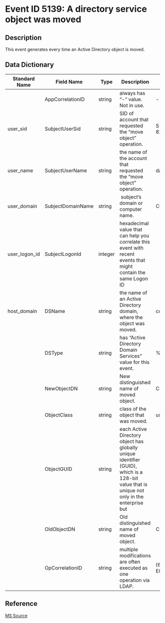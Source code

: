 # Event ID 5139: A directory service object was moved

## Description

This event generates every time an Active Directory object is moved.

## Data Dictionary

|Standard Name|Field Name|Type|Description|Sample Value|
|----------------|----------------|----------------|----------------|----------------|
||AppCorrelationID|string|always has “-“ value. Not in use.|-|
|user_sid|SubjectUserSid|string|SID of account that requested the “move object” operation.|S-1-5-21-3457937927-2839227994-823803824-1104|
|user_name|SubjectUserName|string|the name of the account that requested the “move object” operation.|dadmin|
|user_domain|SubjectDomainName|string| subject’s domain or computer name.|CONTOSO|
|user_logon_id|SubjectLogonId|integer|hexadecimal value that can help you correlate this event with recent events that might contain the same Logon ID|||0x35867|
|host_domain|DSName|string|the name of an Active Directory domain, where the object was moved.|contoso.local|
||DSType|string|has “Active Directory Domain Services” value for this event.|%%14676|
||NewObjectDN|string|New distinguished name of moved object.|CN=NewUser,CN=Users,DC=contoso,DC=local|
||ObjectClass|string|class of the object that was moved.|user|
||ObjectGUID|string|each Active Directory object has globally unique identifier (GUID), which is a 128-bit value that is unique not only in the enterprise but ||also across the world.|{06713960-9CC3-4B5D-A594-35883A04F934}|
||OldObjectDN|string|Old distinguished name of moved object.|CN=NewUser,CN=Builtin,DC=contoso,DC=local|
||OpCorrelationID|string|multiple modifications are often executed as one operation via LDAP.|{67A42C05-A70D-4348-AF19-E883CB1FCA9C}|

## Reference

[MS Source](https://github.com/MicrosoftDocs/windows-itpro-docs/blob/master/windows/security/threat-protection/auditing/event-5139.md)